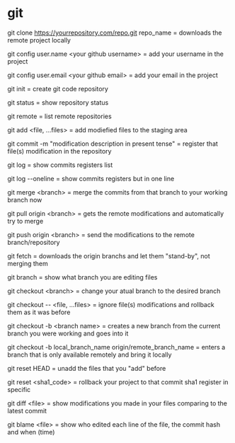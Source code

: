 # git
git clone https://yourrepository.com/repo.git repo_name = downloads the remote project locally

git config user.name \<your github username\> = add your username in the project

git config user.email \<your github email\> = add your email in the project

git init = create git code repository

git status = show repository status

git remote = list remote repositories

git add <file, ...files> = add modiefied files to the staging area

git commit -m "modification description in present tense" = register that file(s) modification in the repository

git log = show commits registers list

git log --oneline = show commits registers but in one line 

git merge \<branch\> = merge the commits from that branch to your working branch now

git pull origin \<branch\> = gets the remote modifications and automatically try to merge

git push origin \<branch\> = send the modifications to the remote branch/repository

git fetch = downloads the origin branchs and let them "stand-by", not merging them

git branch = show what branch you are editing files

git checkout \<branch\> = change your atual branch to the desired branch

git checkout -- <file, ...files> = ignore file(s) modifications and rollback them as it was before

git checkout -b \<branch name\> = creates a new branch from the current branch you were working and goes into it

git checkout -b local_branch_name origin/remote_branch_name = enters a branch that is only available remotely and bring it locally

git reset HEAD = unadd the files that you "add" before

git reset \<sha1_code\> = rollback your project to that commit sha1 register in specific

git diff \<file\> = show modifications you made in your files comparing to the latest commit

git blame \<file\> = show who edited each line of the file, the commit hash and when (time)
